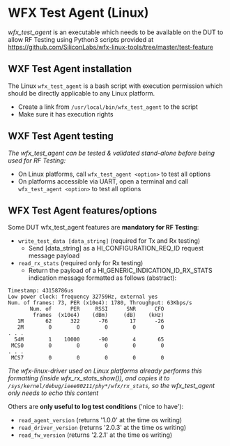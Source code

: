 # WFX Test Agent (Linux)
*wfx_test_agent* is an executable which needs to be available on the DUT to allow RF Testing using
 Python3 scripts provided at https://github.com/SiliconLabs/wfx-linux-tools/tree/master/test-feature

## WXF Test Agent installation
The Linux `wfx_test_agent` is a bash script with execution permission which should be directly applicable
 to any Linux platform.

* Create a link from `/usr/local/bin/wfx_test_agent` to the script
* Make sure it has execution rights

## WXF Test Agent testing
*The wfx_test_agent can be tested & validated stand-alone before being used for RF Testing:*
* On Linux platforms, call `wfx_test_agent <option>` to test all options
* On platforms accessible via UART, open a terminal and call `wfx_test_agent <option>` to test all options

## WFX Test Agent features/options
Some DUT wfx_test_agent features are **mandatory for RF Testing**:

* `write_test_data [data_string]` (required for Tx and Rx testing)
	* Send [data_string] as a HI_CONFIGURATION_REQ_ID request message payload
* `read_rx_stats` (required only for Rx testing)
	* Return the payload of a HI_GENERIC_INDICATION_ID_RX_STATS indication message
	 formatted as follows (abstract):
```
Timestamp: 43158786us
Low power clock: frequency 32759Hz, external yes
Num. of frames: 73, PER (x10e4): 1780, Throughput: 63Kbps/s
       Num. of      PER     RSSI      SNR      CFO
        frames  (x10e4)    (dBm)     (dB)    (kHz)
   1M       62      322      -76       17      -26
   2M        0        0        0        0        0
. . .
  54M        1    10000      -90        4       65
 MCS0        0        0        0        0        0
. . .
 MCS7        0        0        0        0        0
```

*The wfx-linux-driver used on Linux platforms already performs this formatting (inside wfx_rx_stats_show()), 
 and copies it to `/sys/kernel/debug/ieee80211/phy*/wfx/rx_stats`, so the wfx_test_agent only needs to echo
 this content*

Others are **only useful to log test conditions** ('nice to have'):

* `read_agent_version` (returns '1.0.0' at the time os writing)
* `read_driver_version` (returns '2.0.3' at the time os writing)
* `read_fw_version` (returns '2.2.1' at the time os writing)

